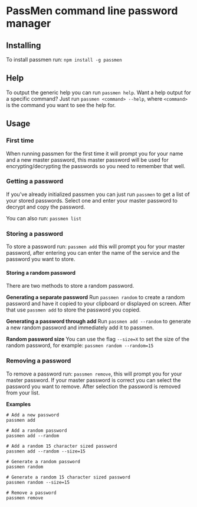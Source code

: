 # PassMen command line password manager

## Installing
To install passmen run: `npm install -g passmen`

## Help
To output the generic help you can run `passmen help`. Want a help output for a specific command? Just run `passmen <command> --help`, where `<command>` is the command you want to see the help for.

## Usage

### First time
When running passmen for the first time it will prompt you for your name and a new master password, this master password will be used for encrypting/decrypting the passwords so you need to remember that well.

### Getting a password
If you've already initialized passmen you can just run `passmen` to get a list of your stored passwords. Select one and enter your master password to decrypt and copy the password.

You can also run: `passmen list`

### Storing a password
To store a password run: `passmen add` this will prompt you for your master password, after entering you can enter the name of the service and the password you want to store.

#### Storing a random password
There are two methods to store a random password.

**Generating a separate password**
Run `passmen random` to create a random password and have it copied to your clipboard or displayed on screen. After that use `passmen add` to store the password you copied.

**Generating a password through add**
Run `passmen add --random` to generate a new random password and immediately add it to passmen.

**Random password size**
You can use the flag `--size=X` to set the size of the random password, for example: `passmen random --random=15`

### Removing a password
To remove a password run: `passmen remove`, this will prompt you for your master password. If your master password is correct you can select the password you want to remove. After selection the password is removed from your list.

**Examples**
```
# Add a new password
passmen add

# Add a random password
passmen add --random

# Add a random 15 character sized password
passmen add --random --size=15

# Generate a random password
passmen random

# Generate a random 15 character sized password
passmen random --size=15

# Remove a password
passmen remove
```